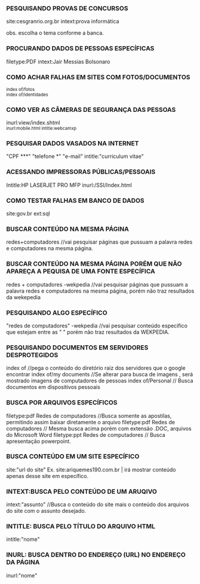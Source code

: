<!DOCTYPE html>
<html lang="pt-br">
<head>
    <meta charset="UTF-8">
    <meta http-equiv="X-UA-Compatible" content="IE=edge">
    <meta name="viewport" content="width=device-width, initial-scale=1.0">
    
</head>
<body>
<h3>PESQUISANDO PROVAS DE CONCURSOS</h3>
    
   site:cesgranrio.org.br intext:prova informática

 obs. escolha o tema conforme a banca.

<h3>PROCURANDO DADOS DE PESSOAS ESPECÍFICAS </h3>   

 filetype:PDF intext:Jair Messias Bolsonaro

<h3>COMO ACHAR FALHAS EM SITES COM FOTOS/DOCUMENTOS</h3>
    <small>index of/fotos<br></small>
    <small>index of/identidades</small>


<h3>COMO VER AS CÂMERAS DE SEGURANÇA DAS PESSOAS </h3>

<smal>inurl:view/index.shtml </smal><br>
<small>inurl:mobile.html intitle:webcamxp</small>
        
        
<h3>PESQUISAR DADOS VASADOS NA INTERNET </h3>

"CPF ***" "telefone *" "e-mail" intitle:"curriculum vitae"

<h3>ACESSANDO IMPRESSORAS PÚBLICAS/PESSOAIS </h3>

Intitle:HP LASERJET PRO MFP inurl:/SSI/Index.html
    
<h3>COMO TESTAR FALHAS EM BANCO DE DADOS</h3>

site:gov.br ext:sql

<h3>BUSCAR CONTEÚDO NA MESMA PÁGINA</h3>

redes+computadores //vai pesquisar páginas que pussuam a palavra redes e computadores na mesma página.

<h3>BUSCAR CONTEÚDO NA MESMA PÁGINA PORÉM QUE NÃO APAREÇA A PEQUISA DE UMA FONTE ESPECÍFICA</h3>

redes + computadores -wekpedia //vai pesquisar páginas que pussuam a palavra redes e computadores na mesma página, porém não traz resultados da wekepedia

<h3>PESQUISANDO ALGO ESPECÍFICO</h3>

"redes de computadores" -wekpedia //vai pesquisar conteúdo específico que estejam entre as " " porém não traz resultados da WEKPEDIA.
    
<h3>PESQUISANDO DOCUMENTOS EM SERVIDORES DESPROTEGIDOS</h3>
    index of //pega o conteúdo do diretório raiz dos servidores que o google encontrar
    index of/my documents //Se alterar para busca de imagens , será mostrado imagens de computadores de pessoas
    index of/Personal // Busca documentos em dispositivos pessoais 

<h3>BUSCA POR ARQUIVOS ESPECÍFICOS</h3>    
    filetype:pdf Redes de computadores //Busca somente as apostilas, permitindo assim baixar diretamente o arquivo
    filetype:pdf Redes de computadores // Mesma busca acima porém com extensão .DOC, arquivos do Microsoft Word
    filetype:ppt Redes de computadores // Busca apresentação powerpoint.
 
    
<h3>BUSCA CONTEÚDO EM UM SITE ESPECÍFICO</h3>    
    site:"url do site"  Ex. site:ariquemes190.com.br | irá mostrar conteúdo apenas desse site em específico.

<h3>INTEXT:BUSCA PELO CONTEÚDO DE UM ARUQIVO</h3>
    intext:"assunto" //Busca o conteúdo do site mais o conteúdo dos arquivos do site com o  assunto desejado.
 
<h3>INTITLE: BUSCA PELO TÍTULO DO ARQUIVO HTML</h3>
    intitle:"nome"

<h3>INURL: BUSCA DENTRO DO ENDEREÇO (URL) NO ENDEREÇO DA PÁGINA</h3>
    inurl:"nome"
    
 

    
</body>
</html>
